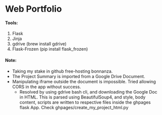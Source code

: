 Web Portfolio
=================
#### Tools:
1. Flask
2. Jinja
3. gdrive (brew install gdrive)
3. Flask-Frozen (pip install flask_frozen)

#### Note:
* Taking my stake in github free-hosting bonnanza. 
* The Project Summary is imported from a Google Drive Document. 
* Manipulating iframe outside the document is impossible. Tried allowing CORS in the app without success.
    * Resolved by using gdrive bash cli, and downloading the Google Doc in HTML. This is parsed using BeautifulSoup4, and style, body content, scripts are written to respective files inside the ghpages flask App. Check ghpages/create_my_project_html.py